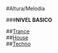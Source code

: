 
#Altura/Melodía

###**NIVEL BASICO**


##[Trance](https://github.com/electropipe/musicaElectronica/blob/master/ciclo01/201.md)   
##[House](https://github.com/electropipe/musicaElectronica/blob/master/ciclo01/202.md)   
##[Techno](https://github.com/electropipe/musicaElectronica/edit/master/ciclo01/203.md)    


